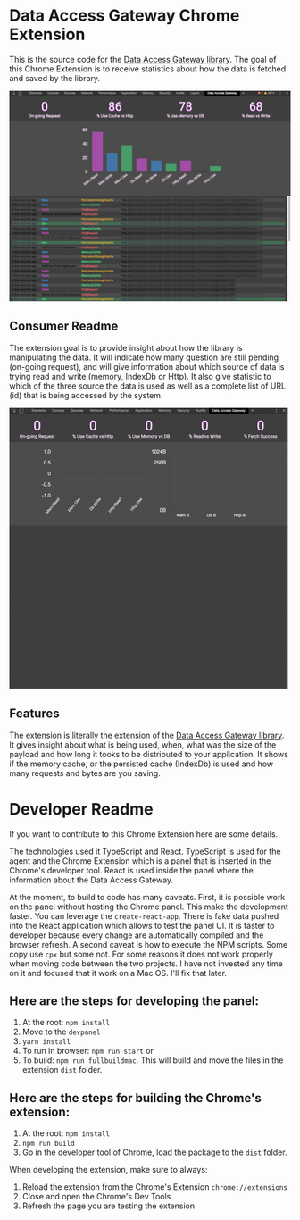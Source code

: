 # Data Access Gateway Chrome Extension

This is the source code for the [Data Access Gateway library](https://github.com/MrDesjardins/dataaccessgateway). The goal of this Chrome Extension is to receive statistics about how the data is fetched and saved by the library.

![alt text](./readmeAssets/SceenshotDataAccessGatewayExtensionChrome.png)

## Consumer Readme
The extension goal is to provide insight about how the library is manipulating the data. It will indicate how many question are still pending (on-going request), and will give information about which source of data is trying read and write (memory, IndexDb or Http). It also give statistic to which of the three source the data is used as well as a complete list of URL (id) that is being accessed by the system.

![alt text](./readmeAssets/AnimatedDAGExtension.gif)

## Features
The extension is literally the extension of the [Data Access Gateway library](https://github.com/MrDesjardins/dataaccessgateway). It gives insight about what is being used, when, what was the size of the payload and how long it tooks to be distributed to your application. It shows if the memory cache, or the persisted cache (IndexDb) is used and how many requests and bytes are you saving.


# Developer Readme
If you want to contribute to this Chrome Extension here are some details.

The technologies used it TypeScript and React. TypeScript is used for the agent and the Chrome Extension which is a panel that is inserted in the Chrome's developer tool. React is used inside the panel where the information about the Data Access Gateway.

At the moment, to build to code has many caveats. First, it is possible work on the panel without hosting the Chrome panel. This make the development faster. You can leverage the `create-react-app`. There is fake data pushed into the React application which allows to test the panel UI. It is faster to developer because every change are automatically compiled and the browser refresh. A second caveat is how to execute the NPM scripts. Some copy use `cpx` but some not. For some reasons it does not work properly when moving code between the two projects. I have not invested any time on it and focused that it work on a Mac OS. I'll fix that later.

## Here are the steps for developing the panel:

1. At the root: `npm install`
2. Move to the `devpanel`
3. `yarn install`
4. To run in browser: `npm run start`
or
4. To build: `npm run fullbuildmac`. This will build and move the files in the extension `dist` folder.

## Here are the steps for building the Chrome's extension:

1. At the root: `npm install`
2. `npm run build`
3. Go in the developer tool of Chrome, load the package to the `dist` folder.

When developing the extension, make sure to always:

1. Reload the extension from the Chrome's Extension `chrome://extensions`
2. Close and open the Chrome's Dev Tools
3. Refresh the page you are testing the extension
